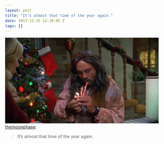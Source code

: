 ```yaml
---
layout: post
title: "It’s almost that time of the year again."
date: 2013-12-25 12:38:05 Z
tags: []
---
```

![](/media/2013/12/71100440880.gif)
[themoonphase](http://themoonphase.tumblr.com/post/69343200691/its-almost-that-time-of-the-year-again):

> It’s almost that time of the year again.
